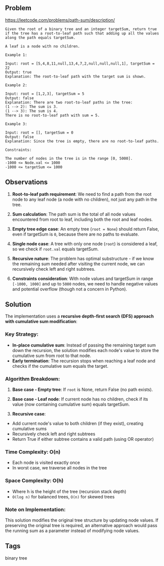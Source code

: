 ## Problem

https://leetcode.com/problems/path-sum/description/

```
Given the root of a binary tree and an integer targetSum, return true if the tree has a root-to-leaf path such that adding up all the values along the path equals targetSum.

A leaf is a node with no children.

Example 1:

Input: root = [5,4,8,11,null,13,4,7,2,null,null,null,1], targetSum = 22
Output: true
Explanation: The root-to-leaf path with the target sum is shown.

Example 2:

Input: root = [1,2,3], targetSum = 5
Output: false
Explanation: There are two root-to-leaf paths in the tree:
(1 --> 2): The sum is 3.
(1 --> 3): The sum is 4.
There is no root-to-leaf path with sum = 5.

Example 3:

Input: root = [], targetSum = 0
Output: false
Explanation: Since the tree is empty, there are no root-to-leaf paths.

Constraints:

The number of nodes in the tree is in the range [0, 5000].
-1000 <= Node.val <= 1000
-1000 <= targetSum <= 1000
```

## Observations

1. **Root-to-leaf path requirement**: We need to find a path from the root node to any leaf node (a node with no children), not just any path in the tree.

2. **Sum calculation**: The path sum is the total of all node values encountered from root to leaf, including both the root and leaf nodes.

3. **Empty tree edge case**: An empty tree (`root = None`) should return False, even if targetSum is `0`, because there are no paths to evaluate.

4. **Single node case**: A tree with only one node (`root`) is considered a leaf, so we check if `root.val` equals targetSum.

5. **Recursive nature**: The problem has optimal substructure - if we know the remaining sum needed after visiting the current node, we can recursively check left and right subtrees.

6. **Constraints consideration**: With node values and targetSum in range `[-1000, 1000]` and up to `5000` nodes, we need to handle negative values and potential overflow (though not a concern in Python).

## Solution

The implementation uses a **recursive depth-first search (DFS) approach with cumulative sum modification**:

### Key Strategy:
- **In-place cumulative sum**: Instead of passing the remaining target sum down the recursion, the solution modifies each node's value to store the cumulative sum from root to that node. 
- **Early termination**: The recursion stops when reaching a leaf node and checks if the cumulative sum equals the target.

### Algorithm Breakdown:

1. **Base case - Empty tree**: If `root` is None, return False (no path exists).

2. **Base case - Leaf node**: If current node has no children, check if its value (now containing cumulative sum) equals targetSum.

3. **Recursive case**: 
- Add current node's value to both children (if they exist), creating cumulative sums
- Recursively check left and right subtrees
- Return True if either subtree contains a valid path (using OR operator)

### Time Complexity: O(n)
- Each node is visited exactly once
- In worst case, we traverse all nodes in the tree

### Space Complexity: O(h) 
- Where h is the height of the tree (recursion stack depth)
- `O(log n)` for balanced trees, `O(n)` for skewed trees

### Note on Implementation:
This solution modifies the original tree structure by updating node values. If preserving the original tree is required, an alternative approach would pass the running sum as a parameter instead of modifying node values.

## Tags

binary tree